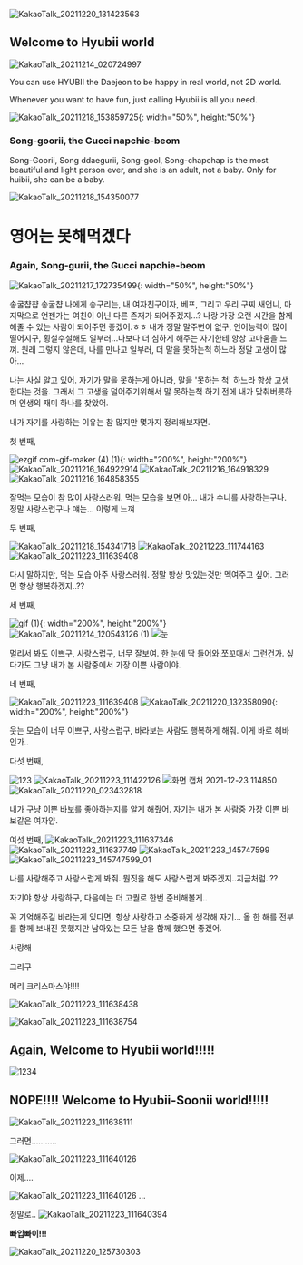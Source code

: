 ![KakaoTalk_20211220_131423563](https://user-images.githubusercontent.com/96555857/147175957-8485b3b4-1a00-4bf4-b144-9b736affcc02.jpg)

## Welcome to Hyubii world
![KakaoTalk_20211214_020724997](https://user-images.githubusercontent.com/96555857/147176190-397746d8-9deb-4981-838e-bece9e5af95f.jpg)

You can use HYUBII the Daejeon to be happy in real world, not 2D world.

Whenever you want to have fun, just calling Hyubii is all you need. 



![KakaoTalk_20211218_153859725](https://user-images.githubusercontent.com/96555857/147176221-a73770f0-cf3a-4635-a269-34a9a5066270.jpg){: width="50%", height:"50%"}

### Song-goorii, the Gucci napchie-beom

Song-Goorii, Song ddaegurii, Song-gool, Song-chapchap is the most beautiful and light person ever, and she is an adult, not a baby. Only for huibii, she can be a baby.





![KakaoTalk_20211218_154350077](https://user-images.githubusercontent.com/96555857/147176301-99625575-c4bc-40cc-830c-c2911af8c706.jpg)
# 영어는 못해먹겠다

### Again, Song-gurii, the Gucci napchie-beom
![KakaoTalk_20211217_172735499](https://user-images.githubusercontent.com/96555857/147176889-bfee7dad-0a3d-4c70-a734-2ab31376a9d2.jpg){: width="50%", height:"50%"}

송굴챱챱 송굴챱
나에게 송구리는, 내 여자친구이자, 베프, 그리고 우리 구찌 새언니, 마지막으로 언젠가는 여친이 아닌 다른 존재가 되어주겠지...?
나랑 가장 오랜 시간을 함께 해줄 수 있는 사람이 되어주면 좋겠어.ㅎㅎ
내가 정말 말주변이 없구, 언어능력이 많이 떨어지구, 횡설수설해도 일부러...나보다 더 심하게 해주는 자기한테 항상 고마움을 느껴.
원래 그렇지 않은데, 나를 만나고 일부러, 더 말을 못하는척 하느라 정말 고생이 많아...

나는 사실 알고 있어. 자기가 말을 못하는게 아니라, 말을 '못하는 척' 하느라 항상 고생한다는 것을.
그래서 그 고생을 덜어주기위해서 말 못하는척 하기 전에 내가 맞춰버릇하며 인생의 재미 하나를 찾았어.

내가 자기를 사랑하는 이유는 참 많지만 몇가지 정리해보자면.

첫 번째, 

![ezgif com-gif-maker (4) (1)](https://user-images.githubusercontent.com/96555857/147197505-f4ee5d15-94cc-402a-9e35-3d3f0711cfd7.gif){: width="200%", height:"200%"}
![KakaoTalk_20211216_164922914](https://user-images.githubusercontent.com/96555857/147177124-d0b6a899-87b3-4d7a-bf1e-2649997d1f35.png)
![KakaoTalk_20211216_164918329](https://user-images.githubusercontent.com/96555857/147177129-80929582-3be5-4f88-aa14-b97d027ebccf.png)
![KakaoTalk_20211216_164858355](https://user-images.githubusercontent.com/96555857/147177133-ec011f93-7501-452d-905f-1d77baac156c.png)

잘먹는 모습이 참 많이 사랑스러워. 먹는 모습을 보면 아... 내가 수니를 사랑하는구나. 정말 사랑스럽구나 얘는...
이렇게 느껴


두 번째, 

![KakaoTalk_20211218_154341718](https://user-images.githubusercontent.com/96555857/147177215-3a541b35-873b-470f-80e8-0ad218d5d957.jpg)
![KakaoTalk_20211223_111744163](https://user-images.githubusercontent.com/96555857/147177646-c9eacc3e-0150-4b29-a5db-068fc5131340.jpg)
![KakaoTalk_20211223_111639408](https://user-images.githubusercontent.com/96555857/147177632-35e99a88-35ac-4e0f-bdc3-adcb6218f8a9.jpg)

다시 말하지만, 먹는 모습 아주 사랑스러워. 정말 항상 맛있는것만 멕여주고 싶어. 그러면 항상 행복하겠지..??

세 번째,

![gif (1)](https://user-images.githubusercontent.com/96555857/147197467-f9ddc175-44fa-4926-8b53-c92631a1ef2f.gif){: width="200%", height:"200%"}
![KakaoTalk_20211214_120543126 (1)](https://user-images.githubusercontent.com/96555857/147180235-cc044d74-07e2-4d7b-850a-e1dd89cd3fa9.jpg)
![눈](https://user-images.githubusercontent.com/96555857/147190573-c61bffaf-2568-4c8d-96d9-3ffe575ec625.png)


멀리서 봐도 이쁘구, 사랑스럽구, 너무 잘보여.
한 눈에 딱 들어와.쪼꼬매서 그런건가. 싶다가도 그냥 내가 본 사람중에서 가장 이쁜 사람이야.


네 번째,

![KakaoTalk_20211223_111639408](https://user-images.githubusercontent.com/96555857/147180312-e3df921e-c34b-4426-bb02-3d5ff76b0773.jpg)
![KakaoTalk_20211220_132358090](https://user-images.githubusercontent.com/96555857/147180327-d7f8ca71-dfaf-46ea-9eb2-7868bf001e2a.jpg){: width="200%", height:"200%"}


웃는 모습이 너무 이쁘구, 사랑스럽구, 바라보는 사람도 행복하게 해줘. 
이게 바로 헤바인가..

다섯 번째,

![123](https://user-images.githubusercontent.com/96555857/147190670-79c617c8-4408-40a6-b06f-04f068d05038.png)
![KakaoTalk_20211223_111422126](https://user-images.githubusercontent.com/96555857/147180419-8425bf7c-f5ce-40be-82c9-fd5ed2c5d8d5.jpg)
![화면 캡처 2021-12-23 114850](https://user-images.githubusercontent.com/96555857/147180460-314abe9d-bb97-44dd-9a3e-f0c197d4a1e2.png)
![KakaoTalk_20211220_023432818](https://user-images.githubusercontent.com/96555857/147180476-1bb98675-d438-4166-8cf1-7d84ee2da8e8.jpg)

내가 구냥 이쁜 바보를 좋아하는지를 알게 해줬어. 자기는 내가 본 사람중 가장 이쁜 바보같은 여자얌.

여섯 번째,
![KakaoTalk_20211223_111637346](https://user-images.githubusercontent.com/96555857/147180527-d99d341c-6c94-4983-8e12-a87cacebf918.jpg)
![KakaoTalk_20211223_111637749](https://user-images.githubusercontent.com/96555857/147180530-4a2f45ee-9b49-4287-9251-3409c91a065e.jpg)
![KakaoTalk_20211223_145747599](https://user-images.githubusercontent.com/96555857/147195262-6a4fd5c8-7f0a-4aae-8503-343c26842787.jpg)
![KakaoTalk_20211223_145747599_01](https://user-images.githubusercontent.com/96555857/147195272-3a9f2299-a705-427c-8fd5-66ad899e83ca.jpg)


나를 사랑해주고 사랑스럽게 봐줘. 뭔짓을 해도 사랑스럽게 봐주겠지..지금처럼..??

자기야
항상 사랑하구, 다음에는 더 고퀄로 한번 준비해볼게..

꼭 기억해주길 바라는게 있다면, 
항상 사랑하고 소중하게 생각해 자기...
올 한 해를 전부를 함께 보내진 못했지만 남아있는 모든 날을 함께 했으면 좋겠어.

사랑해

그리구

메리 크리스마스야!!!!


![KakaoTalk_20211223_111638438](https://user-images.githubusercontent.com/96555857/147180585-47e1cc20-2981-46ac-ad67-ebea11645551.jpg)

![KakaoTalk_20211223_111638754](https://user-images.githubusercontent.com/96555857/147180597-546fa370-9cbf-4a13-810e-35908f36a7bb.jpg)



## Again, Welcome to Hyubii world!!!!!
![1234](https://user-images.githubusercontent.com/96555857/147190829-e2300ed3-1acf-4ccb-97e5-87520e1e99cf.png)


## NOPE!!!! Welcome to Hyubii-Soonii world!!!!!
![KakaoTalk_20211223_111638111](https://user-images.githubusercontent.com/96555857/147190845-93519fee-bbd2-4934-9837-2e1192a73544.jpg)



그러면...........

![KakaoTalk_20211223_111640126](https://user-images.githubusercontent.com/96555857/147190869-9f0e745d-5362-4b75-a467-ff2dc9b9984b.jpg)

이제....

![KakaoTalk_20211223_111640126](https://user-images.githubusercontent.com/96555857/147191134-e29446c2-c3c2-4f24-8643-102a39616290.jpg)
...

정말로..
![KakaoTalk_20211223_111640394](https://user-images.githubusercontent.com/96555857/147191152-5d1261b7-9091-400c-9938-3ece2fc1b0cf.jpg)


**빠입빠이!!!**



![KakaoTalk_20211220_125730303](https://user-images.githubusercontent.com/96555857/147180663-131d1741-0621-478f-8067-813d36f5c726.jpg)
